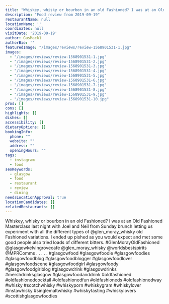 ```yaml
---
title: "Whiskey, whisky or bourbon in an old Fashioned? I was at an Old Fashioned Masterclass last night with Joel and Neil from Sunday brunch letting us experiment with all the different types of @glen_moray_whisky old Fashioned variations."
description: "Food review from 2019-09-19"
restaurantName: null
locationName: ''
coordinates: null
visitDate: '2019-09-19'
author: GusMack1
authorBio: ''
featuredImage: "/images/reviews/review-1568901531-1.jpg"
images:
  - "/images/reviews/review-1568901531-1.jpg"
  - "/images/reviews/review-1568901531-2.jpg"
  - "/images/reviews/review-1568901531-3.jpg"
  - "/images/reviews/review-1568901531-4.jpg"
  - "/images/reviews/review-1568901531-5.jpg"
  - "/images/reviews/review-1568901531-6.jpg"
  - "/images/reviews/review-1568901531-7.jpg"
  - "/images/reviews/review-1568901531-8.jpg"
  - "/images/reviews/review-1568901531-9.jpg"
  - "/images/reviews/review-1568901531-10.jpg"
pros: []
cons: []
highlights: []
dishes: []
accessibility: []
dietaryOptions: []
bookingInfo:
  phone: ""
  website: ""
  address: ""
  openingHours: ""
tags:
  - instagram
  - food
seoKeywords:
  - glasgow
  - food
  - restaurant
  - review
  - dining
needsLocationApproval: true
locationCandidates: []
relatedRestaurants: []
---
```


Whiskey, whisky or bourbon in an old Fashioned? I was at an Old Fashioned Masterclass last night with Joel and Neil from Sunday brunch letting us experiment with all the different types of @glen_moray_whisky old Fashioned variations. I ended up pished as you would expect and met some good people.also tried loads of different bitters. 
#GlenMorayOldFashioned
@glasgowkelvingrovecafe
@glen_moray_whisky
@worldsbestspirits
@MPRComms
.
.
.
.
.
#glasgowfood #glasgowfoodie #glasgowfoodies #glasgowfoodblog #glasgowfoodblogger #glasgowfoodlover #glasgowfoodscene #glasgowfoodgirl #glasgowfoody #glasgowfoodgirlblog #glasgowdrink #glasgowdrinks #mershdrinksglasgow #glasgowfoodanddrink #oldfashioned #oldfashionedcocktail #oldfashionedfun #oldfashioneds #oldfashionedway #whisky #scotchwhisky #whiskyporn #whiskygram #whiskylover #instawhisky #singlemaltwhisky #whiskytasting #whiskylovers #scottishglasgowfoodies